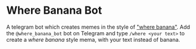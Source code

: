 # Where Banana Bot

A telegram bot which creates memes in the style of ["where banana"](https://knowyourmeme.com/memes/where-banana).
Add the `@where_banana_bot` bot on Telegram and type `/where <your text>` to create a _where banana_ style mema, with your text instead of banana.
